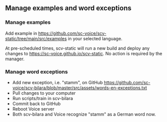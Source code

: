## Manage examples and word exceptions
### Manage examples
Add example in https://github.com/sc-voice/scv-static/tree/main/src/examples in your selected language.

At pre-scheduled times, scv-static will run a new build and deploy any changes to https://sc-voice.github.io/scv-static. No action is required by the manager.
### Manage word exceptions
- Add new exception, i.e. "stamm", on GitHub https://github.com/sc-voice/scv-bilara/blob/master/src/assets/words-en-exceptions.txt
- Pull changes to your computer
- Run scripts/train in scv-bilara
- Commit back to GitHub
- Reboot Voice server
- Both scv-bilara and Voice recognize "stamm" as a German word now.
